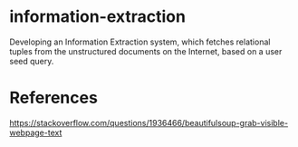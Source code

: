 # information-extraction
Developing an Information Extraction system, which fetches relational tuples from the unstructured documents on the Internet, based on a user seed query.

# References
https://stackoverflow.com/questions/1936466/beautifulsoup-grab-visible-webpage-text